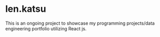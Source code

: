 # len.katsu
This is an ongoing project to showcase my programming projects/data engineering portfolio utilizing React js. 
